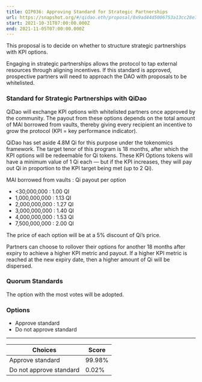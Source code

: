 ```yaml
---
title: QIP036: Approving Standard for Strategic Partnerships
url: https://snapshot.org/#/qidao.eth/proposal/0x9ad44d5006753a13cc28e79b5ac34ae4662cdbf133c891fc41e9dea18c257d3d
start: 2021-10-31T07:00:00.000Z
end: 2021-11-05T07:00:00.000Z
---
```

This proposal is to decide on whether to structure strategic partnerships with KPI options.

Engaging in strategic partnerships allows the protocol to tap external resources through aligning incentives. If this standard is approved, prospective partners will need to approach the DAO with proposals to be whitelisted.

### Standard for Strategic Partnerships with QiDao

QiDao will exchange KPI options with whitelisted partners once approved by the community. The payout from these options depends on the total amount of MAI borrowed from vaults, thereby giving every recipient an incentive to grow the protocol (KPI = key performance indicator).

QiDao has set aside 4.8M Qi for this purpose under the tokenomics framework. The target tenor of this program is 18 months, after which the KPI options will be redeemable for Qi tokens. These KPI Options tokens will have a minimum value of 1 Qi each — but if the KPI increases, they will pay out Qi in proportion to the KPI target being met (up to 2 Qi).

MAI borrowed from vaults : Qi payout per option
* <30,000,000 : 1.00 QI
* 1,000,000,000 : 1.13 QI
* 2,000,000,000 : 1.27 QI
* 3,000,000,000 : 1.40 QI
* 4,000,000,000 : 1.53 QI
* 7,500,000,000 : 2.00 QI

The price of each option will be at a 5% discount of Qi’s price.

Partners can choose to rollover their options for another 18 months after expiry to achieve a higher KPI metric and payout. If a higher KPI metric is reached at the new expiry date, then a higher amount of Qi will be dispersed.

### Quorum Standards

The option with the most votes will be adopted.

### Options

* Approve standard
* Do not approve standard 
---
| Choices | Score |
| --- | --- |
| Approve standard | 99.98% |
| Do not approve standard | 0.02% |

